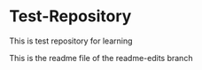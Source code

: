# Test-Repository
This is test repository for learning

This is the readme file of the readme-edits branch
